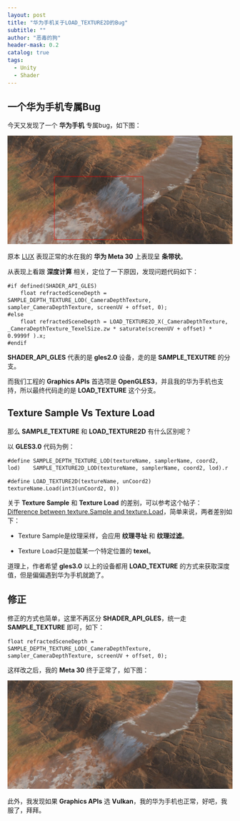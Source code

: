 ```yaml
---
layout: post
title: "华为手机关于LOAD_TEXTURE2D的Bug"
subtitle: ""
author: "恶毒的狗"
header-mask: 0.2
catalog: true
tags:
  - Unity
  - Shader
---
```


## 一个华为手机专属Bug

今天又发现了一个 **华为手机** 专属bug，如下图：

![](/img/hw-loadx-bug/screenshot1.jpg)

原本 [LUX](https://assetstore.unity.com/packages/vfx/shaders/lux-urp-essentials-150355?aid=1101l85Tr) 表现正常的水在我的 **华为 Meta 30** 上表现呈 **条带状**。

从表现上看跟 **深度计算** 相关，定位了一下原因，发现问题代码如下：

```
#if defined(SHADER_API_GLES)
    float refractedSceneDepth = SAMPLE_DEPTH_TEXTURE_LOD(_CameraDepthTexture, sampler_CameraDepthTexture, screenUV + offset, 0);
#else
    float refractedSceneDepth = LOAD_TEXTURE2D_X(_CameraDepthTexture, _CameraDepthTexture_TexelSize.zw * saturate(screenUV + offset) * 0.9999f ).x;
#endif
```

**SHADER_API_GLES** 代表的是 **gles2.0** 设备，走的是 **SAMPLE_TEXUTRE** 的分支。

而我们工程的 **Graphics APIs** 首选项是 **OpenGLES3**，并且我的华为手机也支持，所以最终代码走的是 **LOAD_TEXTURE** 这个分支。

## Texture Sample Vs Texture Load

那么 **SAMPLE_TEXTURE** 和 **LOAD_TEXTURE2D** 有什么区别呢？

以 **GLES3.0** 代码为例：

```
#define SAMPLE_DEPTH_TEXTURE_LOD(textureName, samplerName, coord2, lod)    SAMPLE_TEXTURE2D_LOD(textureName, samplerName, coord2, lod).r
```

```
#define LOAD_TEXTURE2D(textureName, unCoord2)    textureName.Load(int3(unCoord2, 0))
```

关于 **Texture Sample** 和 **Texture Load** 的差别，可以参考这个帖子：[Difference between texture.Sample and texture.Load](https://gamedev.stackexchange.com/questions/65845/difference-between-texture-load-and-texture-sample-methods-in-directx/65853)，简单来说，两者差别如下：

+ Texture Sample是纹理采样，会应用 **纹理寻址** 和 **纹理过滤**。

+ Texture Load只是加载某一个特定位置的 **texel**。

道理上，作者希望 **gles3.0** 以上的设备都用 **LOAD_TEXTURE** 的方式来获取深度值，但是偏偏遇到华为手机就跪了。

## 修正

修正的方式也简单，这里不再区分 **SHADER_API_GLES**，统一走 **SAMPLE_TEXTURE** 即可，如下：

```
float refractedSceneDepth = SAMPLE_DEPTH_TEXTURE_LOD(_CameraDepthTexture, sampler_CameraDepthTexture, screenUV + offset, 0);
```

这样改之后，我的 **Meta 30** 终于正常了，如下图：

![](/img/hw-loadx-bug/screenshot2.jpg)

此外，我发现如果 **Graphics APIs** 选 **Vulkan**，我的华为手机也正常，好吧，我服了，拜拜。


























































































































































































































































